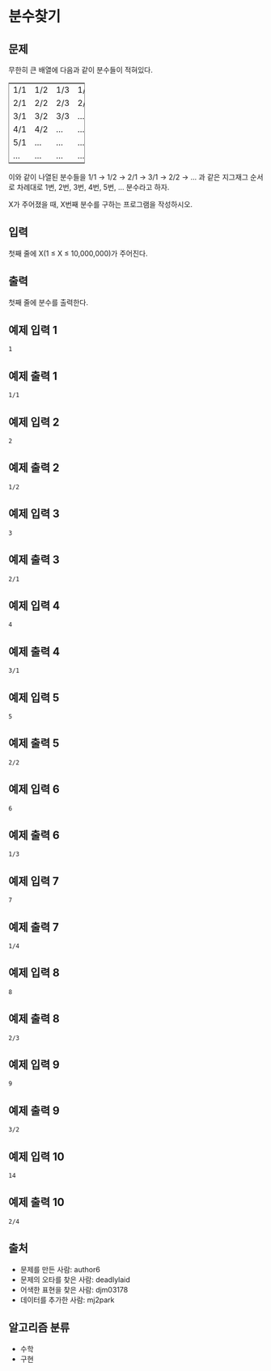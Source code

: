 # 분수찾기
## 문제
무한히 큰 배열에 다음과 같이 분수들이 적혀있다.
<table style="width:30%; border: 1px solid gray">
	<tbody>
		<tr>
			<td style="width:5%">1/1</td>
			<td style="width:5%">1/2</td>
			<td style="width:5%">1/3</td>
			<td style="width:5%">1/4</td>
			<td style="width:5%">1/5</td>
			<td style="width:5%">&hellip;</td>
		</tr>
		<tr>
			<td>2/1</td>
			<td>2/2</td>
			<td>2/3</td>
			<td>2/4</td>
			<td>&hellip;</td>
			<td>&hellip;</td>
		</tr>
		<tr>
			<td>3/1</td>
			<td>3/2</td>
			<td>3/3</td>
			<td>&hellip;</td>
			<td>&hellip;</td>
			<td>&hellip;</td>
		</tr>
		<tr>
			<td>4/1</td>
			<td>4/2</td>
			<td>&hellip;</td>
			<td>&hellip;</td>
			<td>&hellip;</td>
			<td>&hellip;</td>
		</tr>
		<tr>
			<td>5/1</td>
			<td>&hellip;</td>
			<td>&hellip;</td>
			<td>&hellip;</td>
			<td>&hellip;</td>
			<td>&hellip;</td>
		</tr>
		<tr>
			<td>&hellip;</td>
			<td>&hellip;</td>
			<td>&hellip;</td>
			<td>&hellip;</td>
			<td>&hellip;</td>
			<td>&hellip;</td>
		</tr>
	</tbody>
</table>
이와 같이 나열된 분수들을 1/1 → 1/2 → 2/1 → 3/1 → 2/2 → … 과 같은 지그재그 순서로 차례대로 1번, 2번, 3번, 4번, 5번, … 분수라고 하자.

X가 주어졌을 때, X번째 분수를 구하는 프로그램을 작성하시오.

## 입력
첫째 줄에 X(1 ≤ X ≤ 10,000,000)가 주어진다.

## 출력
첫째 줄에 분수를 출력한다.

## 예제 입력 1 
```
1
```
## 예제 출력 1 
```
1/1
```
## 예제 입력 2 
```
2
```
## 예제 출력 2 
```
1/2
```
## 예제 입력 3 
```
3
```
## 예제 출력 3 
```
2/1
```
## 예제 입력 4 
```
4
```
## 예제 출력 4 
```
3/1
```
## 예제 입력 5 
```
5
```
## 예제 출력 5 
```
2/2
```
## 예제 입력 6 
```
6
```
## 예제 출력 6 
```
1/3
```
## 예제 입력 7 
```
7
```
## 예제 출력 7 
```
1/4
```
## 예제 입력 8 
```
8
```
## 예제 출력 8 
```
2/3
```
## 예제 입력 9 
```
9
```
## 예제 출력 9 
```
3/2
```
## 예제 입력 10 
```
14
```
## 예제 출력 10 
```
2/4
```
## 출처
* 문제를 만든 사람: author6
* 문제의 오타를 찾은 사람: deadlylaid
* 어색한 표현을 찾은 사람: djm03178
* 데이터를 추가한 사람: mj2park
## 알고리즘 분류
* 수학
* 구현